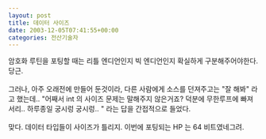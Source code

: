 ```yaml
---
layout: post
title: 데이터 사이즈
date: 2003-12-05T07:41:55+00:00
categories: 전산기술자
---
```

암호화 루틴을 포팅할 때는 리틀 엔디언인지 빅 엔디언인지 확실하게 구분해주어야한다. 당근. <br /><br />그러나, 아주 오래전에 만들어 둔것이라, 다른 사람에게 소스를 던져주고는 "잘 해봐" 라고 했는데.. "어째서 int 의 사이즈 문제는 말해주지 않은거죠? 덕분에 무한루프에 빠져서리.. 하루종일 궁시렁 궁시렁.. " 라는 답을 간접적으로 들었다.<br /><br />맞다. 데이터 타입들이 사이즈가 틀리지. 이번에 포팅되는 HP 는 64 비트였네그려.
